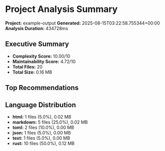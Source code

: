 # Project Analysis Summary

**Project:** example-output
**Generated:** 2025-08-15T03:22:58.755344+00:00
**Analysis Duration:** 434728ms

## Executive Summary

- **Complexity Score:** 10.00/10
- **Maintainability Score:** 4.72/10
- **Total Files:** 20
- **Total Size:** 0.16 MB

## Top Recommendations

## Language Distribution

- **html:** 1 files (5.0%), 0.02 MB
- **markdown:** 5 files (25.0%), 0.02 MB
- **toml:** 2 files (10.0%), 0.00 MB
- **json:** 1 files (5.0%), 0.00 MB
- **text:** 1 files (5.0%), 0.00 MB
- **rust:** 10 files (50.0%), 0.12 MB

